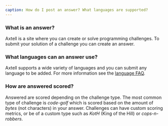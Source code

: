 ```yaml
---
caption: How do I post an answer? What languages are supported?
---
```


### What is an answer?
Axtell is a site where you can create or solve programming challenges. To submit your solution of a challenge you can create an answer.

### What languages can an answer use?
Axtell supports a wide variety of languages and you can submit any language to be added. For more information see the [language FAQ](./languages#what-languages-can-i-use).

### How are answered scored?
Answered are scored depending on the challenge type. The most common type of challenge is _code-golf_ which is scored based on the amount of _bytes_ (not characters) in your answer. Challenges can have custom scoring metrics, or be of a custom type such as _KotH_ (King of the Hill) or _cops-n-robbers_.
